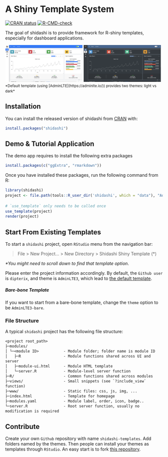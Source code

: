 # A Shiny Template System

<!-- badges: start -->
[![CRAN status](https://www.r-pkg.org/badges/version/shidashi)](https://CRAN.R-project.org/package=shidashi)
[![R-CMD-check](https://github.com/dipterix/shidashi/workflows/R-CMD-check/badge.svg)](https://github.com/dipterix/shidashi/actions)
<!-- badges: end -->

The goal of shidashi is to provide framework for R-shiny templates, especially for dashboard applications.

<div>
<img src="https://raw.githubusercontent.com/dipterix/shidashi/main/inst/screenshots/theme-light.png" width="49%">
<img src="https://raw.githubusercontent.com/dipterix/shidashi/main/inst/screenshots/theme-dark.png" width="49%">
</div>
<small>
*Default template (using [AdminLTE](https://adminlte.io/)) provides two themes: light vs dark*
</small>

## Installation

You can install the released version of shidashi from [CRAN](https://CRAN.R-project.org) with:

```r
install.packages("shidashi")
```

## Demo & Tutorial Application

The demo app requires to install the following extra packages

```r
install.packages(c("ggExtra", "rmarkdown"))
```

Once you have installed these packages, run the following command from R:

```r
library(shidashi)
project <- file.path(tools::R_user_dir('shidashi', which = "data"), "AdminLTE3")

# `use_template` only needs to be called once
use_template(project)
render(project)
```

## Start From Existing Templates

To start a `shidashi` project, open `RStudio` menu from the navigation bar:

> File > New Project... > New Directory > Shidashi Shiny Template (*)

_*You might need to scroll down to find that template option_.

Please enter the project information accordingly. By default, the `Github user` is `dipterix`, and theme is `AdminLTE3`, which lead to [the default template](https://github.com/dipterix/shidashi-templates/tree/master/AdminLTE3).

##### Bare-bone Template

If you want to start from a bare-bone template, change the `theme` option to be `AdminLTE3-bare`.

### File Structure

A typical `shidashi` project has the following file structure:

```
<project root_path>
├─modules/
│ └─<module ID>           - Module folder; folder name is module ID
│   ├─R                   - Module functions shared across UI and server
│   ├─module-ui.html      - Module HTML template
│   └─server.R            - Module-level server function
├─R/                      - Common functions shared across modules
├─views/                  - Small snippets (see `?include_view` function)
├─www/                    - Static files: css, js, img, ...
├─index.html              - Template for homepage
├─modules.yaml            - Module label, order, icon, badge..
└─server.R                - Root server function, usually no modification is required
```



## Contribute

Create your own `Github` repository with name `shidashi-templates`. Add folders named by the themes. Then people can install your themes as templates through `RStudio`.
An easy start is to fork [this repository](https://github.com/dipterix/shidashi-templates/).
